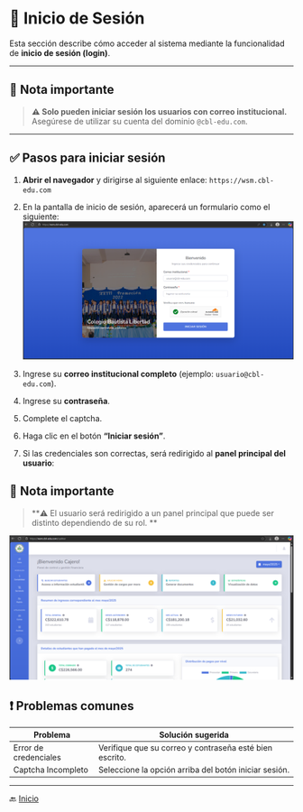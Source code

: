 # 🔐 Inicio de Sesión

Esta sección describe cómo acceder al sistema mediante la funcionalidad de **inicio de sesión (login)**.

---

## 📝 Nota importante

> **⚠️ Solo pueden iniciar sesión los usuarios con correo institucional.**  
> Asegúrese de utilizar su cuenta del dominio `@cbl-edu.com`.
> 
---

## ✅ Pasos para iniciar sesión

1. **Abrir el navegador** y dirigirse al siguiente enlace: `https://wsm.cbl-edu.com`
2. En la pantalla de inicio de sesión, aparecerá un formulario como el siguiente: 
![Login](../../assets/Login/Login1.png)

3. Ingrese su **correo institucional completo** (ejemplo: `usuario@cbl-edu.com`).
4. Ingrese su **contraseña**.
5. Complete el captcha.
6. Haga clic en el botón **“Iniciar sesión”**.
7. Si las credenciales son correctas, será redirigido al **panel principal del usuario**:

## 📝 Nota importante

> **⚠️ El usuario será redirigido a un panel principal que puede ser distinto dependiendo de su rol.  ** 

![Inicio del Cajero](../../assets/Login/Login2.png)
## ❗ Problemas comunes

| Problema              | Solución sugerida                                       |
| --------------------- |---------------------------------------------------------|
| Error de credenciales | Verifique que su correo y contraseña esté bien escrito. |
| Captcha Incompleto    | Seleccione la opción arriba del botón iniciar sesión.   |

---

🔙 [Inicio](../Index.md)

